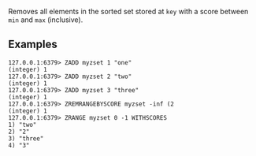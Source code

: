 Removes all elements in the sorted set stored at `key` with a score between
`min` and `max` (inclusive).

## Examples

```valkey-cli
127.0.0.1:6379> ZADD myzset 1 "one"
(integer) 1
127.0.0.1:6379> ZADD myzset 2 "two"
(integer) 1
127.0.0.1:6379> ZADD myzset 3 "three"
(integer) 1
127.0.0.1:6379> ZREMRANGEBYSCORE myzset -inf (2
(integer) 1
127.0.0.1:6379> ZRANGE myzset 0 -1 WITHSCORES
1) "two"
2) "2"
3) "three"
4) "3"
```
